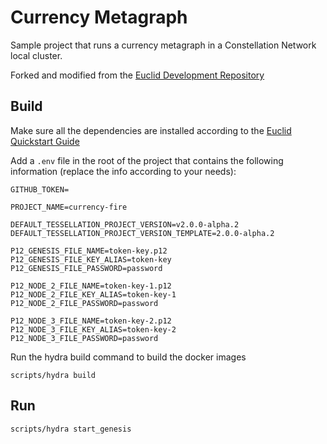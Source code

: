 Currency Metagraph
===========

Sample project that runs a currency metagraph in a Constellation Network local cluster.

Forked and modified from the [Euclid Development Repository](https://github.com/Constellation-Labs/euclid-development-environment)

## Build
Make sure all the dependencies are installed according to the [Euclid Quickstart Guide](https://docs.constellationnetwork.io/sdk/guides/quick-start)

Add a `.env` file in the root of the project that contains the following information (replace the info according to your needs):

```
GITHUB_TOKEN=

PROJECT_NAME=currency-fire

DEFAULT_TESSELLATION_PROJECT_VERSION=v2.0.0-alpha.2
DEFAULT_TESSELLATION_PROJECT_VERSION_TEMPLATE=2.0.0-alpha.2

P12_GENESIS_FILE_NAME=token-key.p12
P12_GENESIS_FILE_KEY_ALIAS=token-key
P12_GENESIS_FILE_PASSWORD=password

P12_NODE_2_FILE_NAME=token-key-1.p12
P12_NODE_2_FILE_KEY_ALIAS=token-key-1
P12_NODE_2_FILE_PASSWORD=password

P12_NODE_3_FILE_NAME=token-key-2.p12
P12_NODE_3_FILE_KEY_ALIAS=token-key-2
P12_NODE_3_FILE_PASSWORD=password
```

Run the hydra build command to build the docker images
```
scripts/hydra build
```

## Run
```
scripts/hydra start_genesis
```
